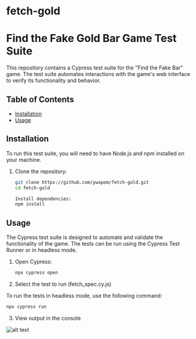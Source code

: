 # fetch-gold
# Find the Fake Gold Bar Game Test Suite

This repository contains a Cypress test suite for the "Find the Fake Bar" game. The test suite automates interactions with the game's web interface to verify its functionality and behavior.

## Table of Contents

- [Installation](#installation)
- [Usage](#usage)


## Installation

To run this test suite, you will need to have Node.js and npm installed on your machine.

1. Clone the repository:
   ```bash
   git clone https://github.com/ywapom/fetch-gold.git
   cd fetch-gold

   Install dependencies:
   npm install
   ```

## Usage

The Cypress test suite is designed to automate and validate the functionality of the game.
The tests can be run using the Cypress Test Runner or in headless mode.
1. Open Cypress:
   ```bash
   npx cypress open
   ```
2. Select the test to run (fetch_spec.cy.js)

To run the tests in headless mode, use the following command:
  ```bash
  npx cypress run
  ```

3. View output in the console

![alt text](https://github.com/ywapom/fetch-gold/fetch.png?raw=true)
   
   

   

   
